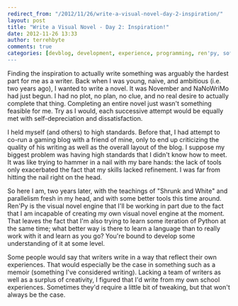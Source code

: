 ```yaml
---
redirect_from: "/2012/11/26/write-a-visual-novel-day-2-inspiration/"
layout: post
title: "Write a Visual Novel - Day 2: Inspiration!"
date: 2012-11-26 13:33
author: terrehbyte
comments: true
categories: [devblog, development, experience, programming, ren'py, software, visual novel, work, worklog]
---
```

Finding the inspiration to actually write something was arguably the hardest part for me as a writer. Back when I was young, naive, and ambitious (i.e. two years ago), I wanted to write a novel. It was November and NaNoWriMo had just begun. I had no plot, no plan, no clue, and no real desire to actually complete that thing. Completing an entire novel just wasn't something feasible for me. Try as I would, each successive attempt would be equally met with self-depreciation and dissatisfaction.  

I held myself (and others) to high standards. Before that, I had attempt to co-run a gaming blog with a friend of mine, only to end up criticizing the quality of his writing as well as the overall layout of the blog. I suppose my biggest problem was having high standards that I didn't know how to meet. It was like trying to hammer in a nail with my bare hands: the lack of tools only exacerbated the fact that my skills lacked refinement. I was far from hitting the nail right on the head.  

So here I am, two years later, with the teachings of "Shrunk and White" and parallelism fresh in my head, and with some better tools this time around. Ren'Py is the visual novel engine that I'll be working in part due to the fact that I am incapable of creating my own visual novel engine at the moment. That leaves the fact that I'm also trying to learn some iteration of Python at the same time; what better way is there to learn a language than to really work with it and learn as you go? You're bound to develop some understanding of it at some level.  

Some people would say that writers write in a way that reflect their own experiences. That would especially be the case in something such as a memoir (something I've considered writing). Lacking a team of writers as well as a surplus of creativity, I figured that I'd write from my own school experiences. Sometimes they'd require a little bit of tweaking, but that won't always be the case.  